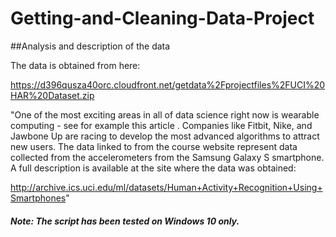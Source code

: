 # Getting-and-Cleaning-Data-Project
##Analysis and description of the data

The data is obtained from here:

https://d396qusza40orc.cloudfront.net/getdata%2Fprojectfiles%2FUCI%20HAR%20Dataset.zip

"One of the most exciting areas in all of data science right now is wearable computing - see for example this article . Companies like Fitbit, Nike, and Jawbone Up are racing to develop the most advanced algorithms to attract new users. The data linked to from the course website represent data collected from the accelerometers from the Samsung Galaxy S smartphone. A full description is available at the site where the data was obtained:

http://archive.ics.uci.edu/ml/datasets/Human+Activity+Recognition+Using+Smartphones"


##### Note: The script has been tested on Windows 10 only. 
